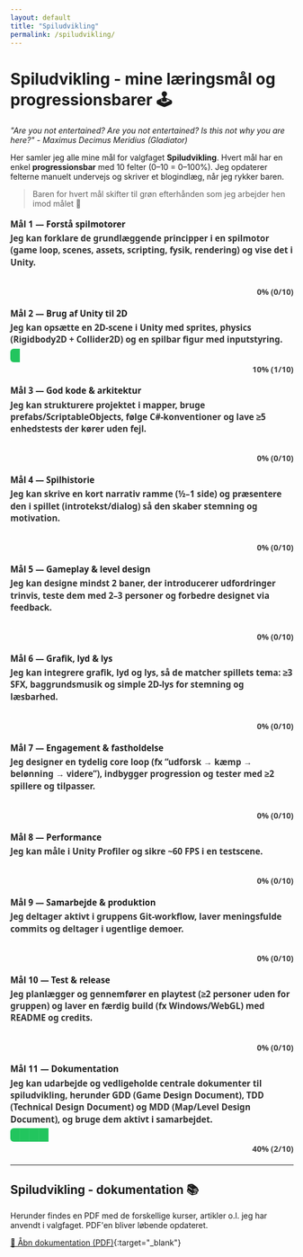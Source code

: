 ```yaml
---
layout: default
title: "Spiludvikling"
permalink: /spiludvikling/
---
```


# Spiludvikling - mine læringsmål og progressionsbarer 🕹️

_"Are you not entertained? Are you not entertained? Is this not why you are here?" - Maximus Decimus Meridius (Gladiator)_

Her samler jeg alle mine mål for valgfaget **Spiludvikling**. Hvert mål har en enkel **progressionsbar** med 10 felter (0–10 = 0–100%). Jeg opdaterer felterne manuelt undervejs og skriver et blogindlæg, når jeg rykker baren.

> Baren for hvert mål skifter til grøn efterhånden som jeg arbejder hen imod målet 🎯

<style>
/* XP-bar (midnight tema) */
.xp{font:600 .95rem/1.4 system-ui,sans-serif; margin:1.1rem 0}
.xp .label{margin-bottom:.25rem}
.xp .desc{opacity:.9; margin-bottom:.35rem}

.xp table{border-collapse:separate; border-spacing:0; width:100%; max-width:720px; margin:0}
.xp td{
  width:10%; height:24px;
  background:rgba(255,255,255,.10);
  border-right:1px solid rgba(255,255,255,.06);
}
.xp td:first-child{border-top-left-radius:6px; border-bottom-left-radius:6px}
.xp td:last-child{border-right:none; border-top-right-radius:6px; border-bottom-right-radius:6px}
.xp td.filled{background:#22c55e}

/* Meta tekst lige under baren */
.xp .meta{
  opacity:.85; font-weight:600;
  margin-top:.15rem;   /* meget lille luft */
  font-size:.9rem;
  text-align:right;    /* højrejusteret under baren */
}
</style>

<!-- SÅDAN BRUGER DU EN BAR:
     - Læg "class='filled'" på så mange <td> som du vil (0–10).
     - Opdatér teksten i .meta (fx “30% (3/10)”). -->

<!-- 1) FORSTÅ SPILMOTORER -->
<div class="xp">
  <div class="label">Mål 1 — Forstå spilmotorer</div>
  <div class="desc">Jeg kan forklare de grundlæggende principper i en spilmotor (game loop, scenes, assets, scripting, fysik, rendering) og vise det i Unity.</div>

  <table><tr>
    <td class=""></td><td class=""></td><td class=""></td><td class=""></td><td class=""></td>
    <td class=""></td><td class=""></td><td class=""></td><td class=""></td><td class=""></td>
  </tr></table>
  <div class="meta">0% (0/10)</div>
</div>

<!-- 2) BRUG AF UNITY TIL 2D -->
<div class="xp">
  <div class="label">Mål 2 — Brug af Unity til 2D</div>
  <div class="desc">Jeg kan opsætte en 2D-scene i Unity med sprites, physics (Rigidbody2D + Collider2D) og en spilbar figur med inputstyring.</div>
  <table><tr>
    <td class="filled"></td><td class=""></td><td class=""></td><td class=""></td><td class=""></td>
    <td class=""></td><td class=""></td><td class=""></td><td class=""></td><td class=""></td>
  </tr></table>
  <div class="meta">10% (1/10)</div>
</div>

<!-- 3) GOD KODE & ARKITEKTUR -->
<div class="xp">
  <div class="label">Mål 3 — God kode & arkitektur</div>
  <div class="desc">Jeg kan strukturere projektet i mapper, bruge prefabs/ScriptableObjects, følge C#-konventioner og lave ≥5 enhedstests der kører uden fejl.</div>
  <table><tr>
    <td class=""></td><td class=""></td><td class=""></td><td class=""></td><td class=""></td>
    <td class=""></td><td class=""></td><td class=""></td><td class=""></td><td class=""></td>
  </tr></table>
  <div class="meta">0% (0/10)</div>
</div>

<!-- 4) SPILHISTORIE -->
<div class="xp">
  <div class="label">Mål 4 — Spilhistorie</div>
  <div class="desc">Jeg kan skrive en kort narrativ ramme (½–1 side) og præsentere den i spillet (introtekst/dialog) så den skaber stemning og motivation.</div>
  <table><tr>
    <td class=""></td><td class=""></td><td class=""></td><td class=""></td><td class=""></td>
    <td class=""></td><td class=""></td><td class=""></td><td class=""></td><td class=""></td>
  </tr></table>
  <div class="meta">0% (0/10)</div>
</div>

<!-- 5) GAMEPLAY & LEVEL DESIGN -->
<div class="xp">
  <div class="label">Mål 5 — Gameplay & level design</div>
  <div class="desc">Jeg kan designe mindst 2 baner, der introducerer udfordringer trinvis, teste dem med 2–3 personer og forbedre designet via feedback.</div>
  <table><tr>
    <td class=""></td><td class=""></td><td class=""></td><td class=""></td><td class=""></td>
    <td class=""></td><td class=""></td><td class=""></td><td class=""></td><td class=""></td>
  </tr></table>
  <div class="meta">0% (0/10)</div>
</div>

<!-- 6) GRAFIK, LYD & LYS -->
<div class="xp">
  <div class="label">Mål 6 — Grafik, lyd & lys</div>
  <div class="desc">Jeg kan integrere grafik, lyd og lys, så de matcher spillets tema: ≥3 SFX, baggrundsmusik og simple 2D-lys for stemning og læsbarhed.</div>
  <table><tr>
    <td class=""></td><td class=""></td><td class=""></td><td class=""></td><td class=""></td>
    <td class=""></td><td class=""></td><td class=""></td><td class=""></td><td class=""></td>
  </tr></table>
  <div class="meta">0% (0/10)</div>
</div>

<!-- 7) ENGAGEMENT & FASTHOLDELSE -->
<div class="xp">
  <div class="label">Mål 7 — Engagement & fastholdelse</div>
  <div class="desc">Jeg designer en tydelig core loop (fx “udforsk → kæmp → belønning → videre”), indbygger progression og tester med ≥2 spillere og tilpasser.</div>
  <table><tr>
    <td class=""></td><td class=""></td><td class=""></td><td class=""></td><td class=""></td>
    <td class=""></td><td class=""></td><td class=""></td><td class=""></td><td class=""></td>
  </tr></table>
  <div class="meta">0% (0/10)</div>
</div>

<!-- 8) PERFORMANCE -->
<div class="xp">
  <div class="label">Mål 8 — Performance</div>
  <div class="desc">Jeg kan måle i Unity Profiler og sikre ~60 FPS i en testscene.</div>
  <table><tr>
    <td class=""></td><td class=""></td><td class=""></td><td class=""></td><td class=""></td>
    <td class=""></td><td class=""></td><td class=""></td><td class=""></td><td class=""></td>
  </tr></table>
  <div class="meta">0% (0/10)</div>
</div>

<!-- 9) SAMARBEJDE & PRODUKTION -->
<div class="xp">
  <div class="label">Mål 9 — Samarbejde & produktion</div>
  <div class="desc">Jeg deltager aktivt i gruppens Git-workflow, laver meningsfulde commits og deltager i ugentlige demoer.</div>
  <table><tr>
    <td class=""></td><td class=""></td><td class=""></td><td class=""></td><td class=""></td>
    <td class=""></td><td class=""></td><td class=""></td><td class=""></td><td class=""></td>
  </tr></table>
  <div class="meta">0% (0/10)</div>
</div>

<!-- 10) TEST & RELEASE -->
<div class="xp">
  <div class="label">Mål 10 — Test & release</div>
  <div class="desc">Jeg planlægger og gennemfører en playtest (≥2 personer uden for gruppen) og laver en færdig build (fx Windows/WebGL) med README og credits.</div>
  <table><tr>
    <td class=""></td><td class=""></td><td class=""></td><td class=""></td><td class=""></td>
    <td class=""></td><td class=""></td><td class=""></td><td class=""></td><td class=""></td>
  </tr></table>
  <div class="meta">0% (0/10)</div>
</div>

<!-- 11) DOKUMENTATION -->
<div class="xp">
  <div class="label">Mål 11 — Dokumentation</div>
  <div class="desc">Jeg kan udarbejde og vedligeholde centrale dokumenter til spiludvikling, herunder GDD (Game Design Document), TDD (Technical Design Document) og MDD (Map/Level Design Document), og bruge dem aktivt i samarbejdet.</div>
  <table><tr>
    <td class="filled"></td><td class="filled"></td><td class="filled"></td><td class="filled"></td><td class=""></td>
    <td class=""></td><td class=""></td><td class=""></td><td class=""></td><td class=""></td>
  </tr></table>
  <div class="meta">40% (2/10)</div>
</div>

<hr>

## Spiludvikling - dokumentation 📚

Herunder findes en PDF med de forskellige kurser, artikler o.l. jeg har anvendt i valgfaget. PDF'en bliver løbende opdateret.

[📄 Åbn dokumentation (PDF)](/assets/pdfs/Spiludvikling_dokumentation.pdf){:target="_blank"}
